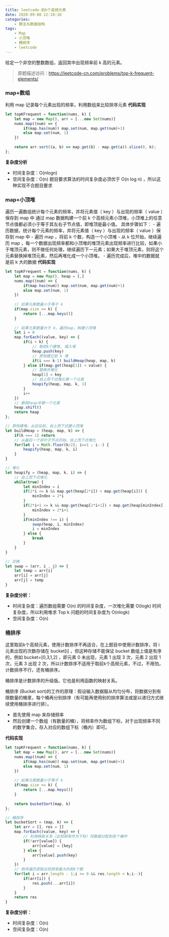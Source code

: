 ```yaml
---
title: leetcode-前k个高频元素
date: 2020-09-08 22:10:18
categories:
    - 算法与数据结构
tags:
    - Map
    - 小顶堆
    - 桶排序
    - leetcode
---
```

给定一个非空的整数数组，返回其中出现频率前 k 高的元素。
<!--more-->
> 原题描述访问：https://leetcode-cn.com/problems/top-k-frequent-elements/

### map+数组
利用 map 记录每个元素出现的频率，利用数组来比较排序元素
**代码实现**
```javascript
let topKFrequent = function(nums, k) {
    let map = new Map(), arr = [...new Set(nums)]
    nums.map((num) => {
        if(map.has(num)) map.set(num, map.get(num)+1)
        else map.set(num, 1)
    })
    
    return arr.sort((a, b) => map.get(b) - map.get(a)).slice(0, k);
};
```
**复杂度分析**
- 时间复杂度：O(nlogn)
- 空间复杂度：O(n)
题目要求算法的时间复杂度必须优于 O(n log n) ，所以这种实现不合题目要求

### map+小顶堆
遍历一遍数组统计每个元素的频率，并将元素值（ key ）与出现的频率（ value ）保存到 map 中
通过 map 数据构建一个前 k 个高频元素小顶堆，小顶堆上的任意节点值都必须小于等于其左右子节点值，即堆顶是最小值。
具体步骤如下：
    - 遍历数据，统计每个元素的频率，并将元素值（ key ）与出现的频率（ value ）保存到 map 中
    - 遍历 map ，将前 k 个数，构造一个小顶堆
    - 从 k 位开始，继续遍历 map ，每一个数据出现频率都和小顶堆的堆顶元素出现频率进行比较，如果小于堆顶元素，则不做任何处理，继续遍历下一元素；如果大于堆顶元素，则将这个元素替换掉堆顶元素，然后再堆化成一个小顶堆。
    - 遍历完成后，堆中的数据就是前 k 大的数据
**代码实现**
```javascript
let topKFrequent = function(nums, k) {
    let map = new Map(), heap = [,]
    nums.map((num) => {
        if(map.has(num)) map.set(num, map.get(num)+1)
        else map.set(num, 1)
    })
    
    // 如果元素数量小于等于 k
    if(map.size <= k) {
        return [...map.keys()]
    }
    
    // 如果元素数量大于 k，遍历map，构建小顶堆
    let i = 0
    map.forEach((value, key) => {
        if(i < k) {
            // 取前k个建堆, 插入堆
            heap.push(key)
            // 原地建立前 k 堆
            if(i === k-1) buildHeap(heap, map, k)
        } else if(map.get(heap[1]) < value) {
            // 替换并堆化
            heap[1] = key
            // 自上而下式堆化第一个元素
            heapify(heap, map, k, 1)
        }
        i++
    })
    // 删除heap中第一个元素
    heap.shift()
    return heap
};

// 原地建堆，从后往前，自上而下式建小顶堆
let buildHeap = (heap, map, k) => {
    if(k === 1) return
    // 从最后一个非叶子节点开始，自上而下式堆化
    for(let i = Math.floor(k/2); i>=1 ; i--) {
        heapify(heap, map, k, i)
    }
}

// 堆化
let heapify = (heap, map, k, i) => {
    // 自上而下式堆化
    while(true) {
        let minIndex = i
        if(2*i <= k && map.get(heap[2*i]) < map.get(heap[i])) {
            minIndex = 2*i
        }
        if(2*i+1 <= k && map.get(heap[2*i+1]) < map.get(heap[minIndex])) {
            minIndex = 2*i+1
        }
        if(minIndex !== i) {
            swap(heap, i, minIndex)
            i = minIndex
        } else {
            break
        }
    }
}

// 交换
let swap = (arr, i , j) => {
    let temp = arr[i]
    arr[i] = arr[j]
    arr[j] = temp
}
```
**复杂度分析：**
- 时间复杂度：遍历数组需要 O(n) 的时间复杂度，一次堆化需要 O(logk) 时间复杂度，所以利用堆求 Top k 问题的时间复杂度为 O(nlogk)
- 空间复杂度：O(n)

### 桶排序
这里取前k个高频元素，使用计数排序不再适合，在上题目中使用计数排序，将 i 元素出现的次数存储在 bucket[i] ，但这种存储不能保证 bucket 数组上值是有序的，例如 bucket=[0,3,1,2] ，即元素 0 未出现，元素 1 出现 3 次，元素 2 出现 1 次，元素 3 出现 2 次，所以计数排序不适用于取前k个高频元素，不过，不用怕，计数排序不行，还有桶排序。

桶排序是计数排序的升级版。它也是利用函数的映射关系。

桶排序 (Bucket sort)的工作的原理：假设输入数据服从均匀分布，将数据分到有限数量的桶里，每个桶再分别排序（有可能再使用别的排序算法或是以递归方式继续使用桶排序进行排）。
- 首先使用 map 来存储频率
- 然后创建一个数组（有数量的桶），将频率作为数组下标，对于出现频率不同的数字集合，存入对应的数组下标（桶内）即可。

**代码实现**
```javascript
let topKFrequent = function(nums, k) {
    let map = new Map(), arr = [...new Set(nums)]
    nums.map((num) => {
        if(map.has(num)) map.set(num, map.get(num)+1)
        else map.set(num, 1)
    })
    
    // 如果元素数量小于等于 k
    if(map.size <= k) {
        return [...map.keys()]
    }
    
    return bucketSort(map, k)
};

// 桶排序
let bucketSort = (map, k) => {
    let arr = [], res = []
    map.forEach((value, key) => {
        // 利用映射关系（出现频率作为下标）将数据分配到各个桶中
        if(!arr[value]) {
            arr[value] = [key]
        } else {
            arr[value].push(key)
        }
    })
    // 倒序遍历获取出现频率最大的前k个数
    for(let i = arr.length - 1;i >= 0 && res.length < k;i--){
        if(arr[i]) {
            res.push(...arr[i])
        }
	}
	return res
}
```
**复杂度分析：**
- 时间复杂度：O(n)
- 空间复杂度：O(n)